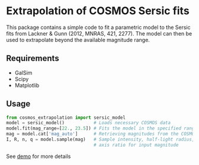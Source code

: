# Extrapolation of COSMOS Sersic fits

This package contains a simple code to fit a parametric model to the Sersic fits
from Lackner & Gunn (2012, MNRAS, 421, 2277). The model can then be used to
extrapolate beyond the available magnitude range.

## Requirements

- GalSim
- Scipy
- Matplotlib

## Usage

```python
from cosmos_extrapolation import sersic_model
model = sersic_model()           # Loads necessary COSMOS data
model.fit(mag_range=[22., 23.5]) # Fits the model in the specified range
mag = model.cat['mag_auto']      # Retrieving magnitudes from the COSMOS catalog
I, R, n, q = model.sample(mag)   # Sample intensity, half-light radius, sersic index,
                                 # axis ratio for input magnitude
```

See [demo](./demo.ipynb) for more details
